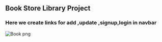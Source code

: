 ## Book Store Library Project
### Here we create links for add ,update ,signup,login  in navbar
![Book png](https://github.com/yashikakukrejaa/Reactjsprojectt/assets/141356296/cb20b8a5-9ade-4230-b4f3-a8ac6b79de68)


